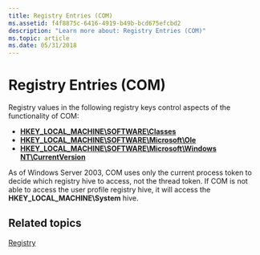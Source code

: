 ```yaml
---
title: Registry Entries (COM)
ms.assetid: f4f8875c-6416-4919-b49b-bcd675efcbd2
description: "Learn more about: Registry Entries (COM)"
ms.topic: article
ms.date: 05/31/2018
---
```


# Registry Entries (COM)

Registry values in the following registry keys control aspects of the functionality of COM:

-   [**HKEY\_LOCAL\_MACHINE\\SOFTWARE\\Classes**](hkey-local-machine-software-classes.md)
-   [**HKEY\_LOCAL\_MACHINE\\SOFTWARE\\Microsoft\\Ole**](hkey-local-machine-software-microsoft-ole.md)
-   [**HKEY\_LOCAL\_MACHINE\\SOFTWARE\\Microsoft\\Windows NT\\CurrentVersion**](hkey-local-machine-software-microsoft-windows-nt-currentversion.md)

As of Windows Server 2003, COM uses only the current process token to decide which registry hive to access, not the thread token. If COM is not able to access the user profile registry hive, it will access the **HKEY\_LOCAL\_MACHINE\\System** hive.

## Related topics

<dl> <dt>

[Registry](/windows/desktop/SysInfo/registry)
</dt> </dl>

 

 
